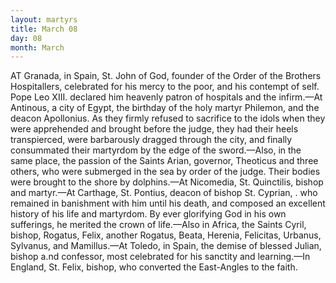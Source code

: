 ```yaml
---
layout: martyrs
title: March 08
day: 08
month: March
---
```

AT Granada, in Spain, St. John of God, founder
of the Order of the Brothers Hospitallers, celebrated for his mercy to the poor, and his contempt
of self. Pope Leo XIII. declared him heavenly
patron of hospitals and the infirm.&mdash;At Antinous, a
city of Egypt, the birthday of the holy martyr Philemon, and the deacon Apollonius. As they firmly
refused to sacrifice to the idols when they were apprehended and brought before the judge, they had
their heels transpierced, were barbarously dragged
through the city, and finally consummated their
martyrdom by the edge of the sword.&mdash;Also, in the
same place, the passion of the Saints Arian, governor, Theoticus and three others, who were submerged in the sea by order of the judge. Their
bodies were brought to the shore by dolphins.&mdash;At
Nicomedia, St. Quinctilis, bishop and martyr.&mdash;At
Carthage, St. Pontius, deacon of bishop St. Cyprian, .
who remained in banishment with him until his
death, and composed an excellent history of his life
and martyrdom. By ever glorifying God in his own
sufferings, he merited the crown of life.&mdash;Also in
Africa, the Saints Cyril, bishop, Rogatus, Felix,
another Rogatus, Beata, Herenia, Felicitas, Urbanus,
Sylvanus, and Mamillus.&mdash;At Toledo, in Spain, the
demise of blessed Julian, bishop a.nd confessor, most
celebrated for his sanctity and learning.&mdash;In England, St. Felix, bishop, who converted the East-Angles to the faith.



